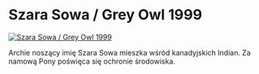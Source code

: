 Szara Sowa / Grey Owl 1999 
=============
[![Szara Sowa / Grey Owl 1999 ](http://vidos.pl/images/player.gif)](http://vidos.pl/szara-sowa-grey-owl-1999)

 Archie noszący imię Szara Sowa mieszka wśród kanadyjskich Indian. Za namową Pony poświęca się ochronie środowiska.
